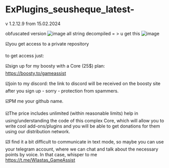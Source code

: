 # ExPlugins_seusheque_latest-
v 1.2.12.9 from 15.02.2024

obfuscated version
![image](https://github.com/vlaskinarita/ExPlugins_seusheque_latest/assets/120003563/24773f0e-f602-411f-a0e0-8f77510057f5)
all string decompiled  = > u get this
![image](https://github.com/vlaskinarita/ExPlugins_seusheque_latest/assets/120003563/6901d309-62d9-4456-b653-5b4cf9d73ae9)


☑️you get access to a private repository

to get access just:

☑️sign up for my boosty with a Core (25$) plan: https://boosty.to/gameassist

☑️join to my discord: the link to discord will be received on the boosty site after you sign up - sorry - protection from spammers.

☑️PM me your github name.

☑️The price includes unlimited (within reasonable limits) help in using/understanding the code of this complex Core,
which will allow you to write cool add-ons/plugins and you will be able to get donations for them using our distribution network.

☑️I find it a bit difficult to communicate in text mode, so maybe you can use your telegram account, where we can chat and talk about the necessary points by voice. In that case, whisper to me  https://t.me/Wlastas_GameAssist
